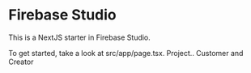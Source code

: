 # Firebase Studio

This is a NextJS starter in Firebase Studio.

To get started, take a look at src/app/page.tsx.
Project..
Customer and Creator
